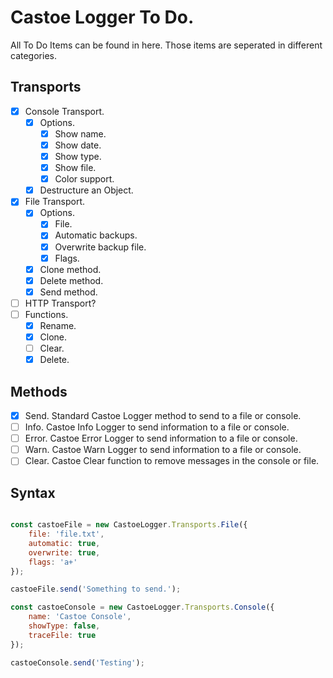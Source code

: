 # Castoe Logger To Do.

All To Do Items can be found in here. Those items are seperated in different categories.


## Transports
- [x] Console Transport.
	- [x] Options.
		- [x] Show name.
		- [x] Show date.
		- [x] Show type.
		- [x] Show file.
		- [x] Color support.
	- [x] Destructure an Object.
- [x] File Transport.
	- [x] Options.
		- [x] File.
		- [x] Automatic backups.
		- [x] Overwrite backup file.
		- [x] Flags.
	- [x] Clone method.
	- [x] Delete method.
	- [x] Send method.
- [ ] HTTP Transport?
- [ ] Functions.
	- [x] Rename.
	- [x] Clone.
	- [ ] Clear.
	- [x] Delete.

## Methods
- [x] Send. Standard Castoe Logger method to send to a file or console.
- [ ] Info. Castoe Info Logger to send information to a file or console.
- [ ] Error. Castoe Error Logger to send information to a file or console.
- [ ] Warn. Castoe Warn Logger to send information to a file or console.
- [ ] Clear. Castoe Clear function to remove messages in the console or file.

## Syntax
```javascript

const castoeFile = new CastoeLogger.Transports.File({
	file: 'file.txt',
	automatic: true,
	overwrite: true,
	flags: 'a+'
});

castoeFile.send('Something to send.');

const castoeConsole = new CastoeLogger.Transports.Console({
	name: 'Castoe Console',
	showType: false,
	traceFile: true
});

castoeConsole.send('Testing');
```